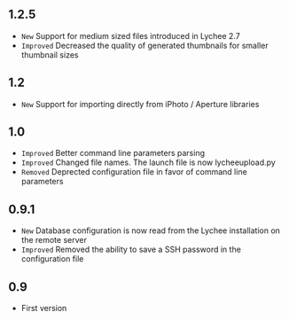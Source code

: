 ## 1.2.5
- `New` Support for medium sized files introduced in Lychee 2.7 
- `Improved` Decreased the quality of generated thumbnails for smaller thumbnail sizes

## 1.2
- `New` Support for importing directly from iPhoto / Aperture libraries

## 1.0
- `Improved` Better command line parameters parsing
- `Improved` Changed file names. The launch file is now lycheeupload.py
- `Removed` Deprected configuration file in favor of command line parameters


## 0.9.1
- `New` Database configuration is now read from the Lychee installation on the remote server
- `Improved` Removed the ability to save a SSH password in the configuration file


## 0.9
- First version